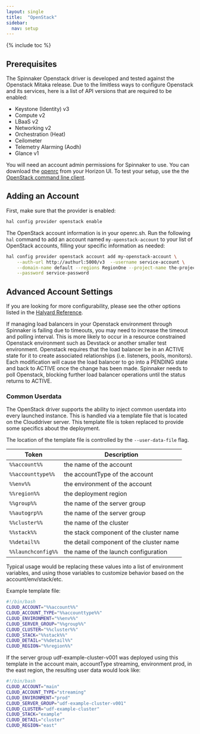 ```yaml
---
layout: single
title:  "OpenStack"
sidebar:
  nav: setup
---
```


{% include toc %}

## Prerequisites

The Spinnaker Openstack driver is developed and tested against the Openstack Mitaka release.
Due to the limitless ways to configure Openstack and its services,
here is a list of API versions that are required to be enabled:

* Keystone (Identity) v3
* Compute v2
* LBaaS v2
* Networking v2
* Orchestration (Heat)
* Ceilometer
* Telemetry Alarming (Aodh)
* Glance v1

You will need an account admin permissions for Spinnaker to use. You can download the [openrc](https://docs.openstack.org/user-guide/common/cli-set-environment-variables-using-openstack-rc.html) from your Horizon UI. To test your setup, use the the [OpenStack command line client](https://docs.openstack.org/developer/python-openstackclient/).

## Adding an Account

First, make sure that the provider is enabled:

```bash
hal config provider openstack enable
```

The OpenStack account information is in your openrc.sh. Run the following `hal` command to add an account named `my-openstack-account` to your list of OpenStack accounts, filling your specific information as needed:


```bash
hal config provider openstack account add my-openstack-account \
    --auth-url http://authurl:5000/v3  --username service-account \
    --domain-name default --regions RegionOne --project-name the-project \
    --password service-password
```

## Advanced Account Settings

If you are looking for more configurability, please see the other options
listed in the [Halyard
Reference](/reference/halyard/commands#hal-config-provider-openstack-account-add).

If managing load balancers in your Openstack environment through Spinnaker is failing due to timeouts, you may need to increase the timeout and polling interval.
This is more likely to occur in a resource constrained Openstack environment such as Devstack or another smaller test environment.
Openstack requires that the load balancer be in an ACTIVE state for it to create associated relationships (i.e. listeners, pools, monitors).
Each modification will cause the load balancer to go into a PENDING state and back to ACTIVE once the change has been made.
Spinnaker needs to poll Openstack, blocking further load balancer operations until the status returns to ACTIVE.

### Common Userdata

The OpenStack driver supports the ability to inject common userdata into every launched instance.
This is handled via a template file that is located on the Clouddriver server.
This template file is token replaced to provide some specifics about the deployment.

The location of the template file is controlled by the `--user-data-file` flag.

| **Token** | **Description** |
| --- | --- |
| `%%account%%`	| the name of the account |
| `%%accounttype%%`	| the accountType of the account |
| `%%env%%`	| the environment of the account |
| `%%region%%` | the deployment region |
| `%%group%%`	| the name of the server group |
| `%%autogrp%%`	| the name of the server group |
| `%%cluster%%`	| the name of the cluster |
| `%%stack%%`	| the stack component of the cluster name |
| `%%detail%%`	| the detail component of the cluster name |
| `%%launchconfig%%` | the name of the launch configuration |


Typical usage would be replacing these values into a list of environment variables, and using those variables to customize behavior based on the account/env/stack/etc.

Example template file:

```bash
#!/bin/bash
CLOUD_ACCOUNT="%%account%%"
CLOUD_ACCOUNT_TYPE="%%accounttype%%"
CLOUD_ENVIRONMENT="%%env%%"
CLOUD_SERVER_GROUP="%%group%%"
CLOUD_CLUSTER="%%cluster%%"
CLOUD_STACK="%%stack%%"
CLOUD_DETAIL="%%detail%%"
CLOUD_REGION="%%region%%"
```
If the server group udf-example-cluster-v001 was deployed using this template in the account main, accountType streaming, environment prod, in the east region, the resulting user data would look like:

```bash
#!/bin/bash
CLOUD_ACCOUNT="main"
CLOUD_ACCOUNT_TYPE="streaming"
CLOUD_ENVIRONMENT="prod"
CLOUD_SERVER_GROUP="udf-example-cluster-v001"
CLOUD_CLUSTER="udf-example-cluster"
CLOUD_STACK="example"
CLOUD_DETAIL="cluster"
CLOUD_REGION="east"
```

